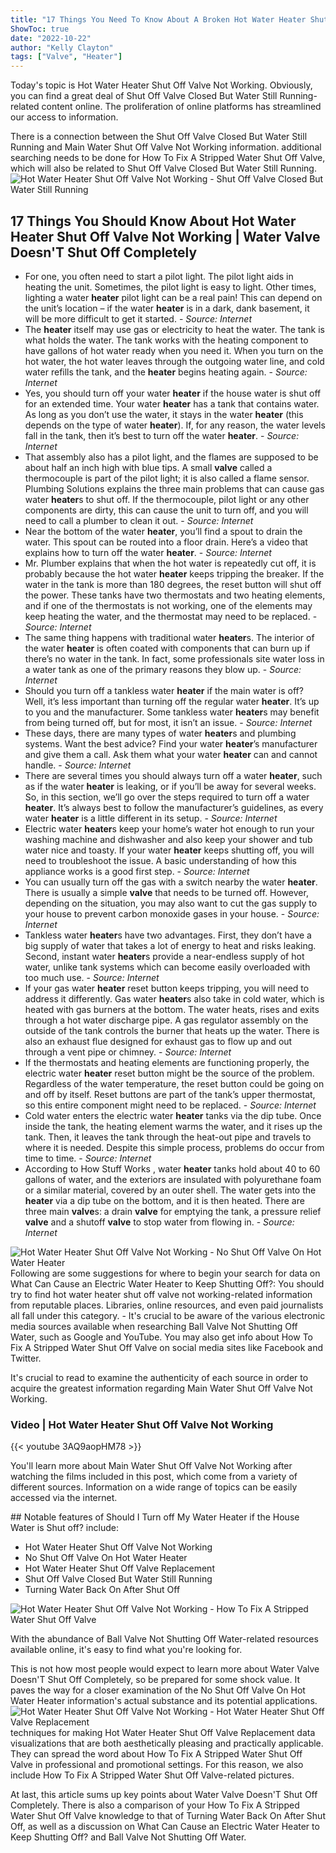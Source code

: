 ```yaml
---
title: "17 Things You Need To Know About A Broken Hot Water Heater Shutoff Valve"
ShowToc: true 
date: "2022-10-22"
author: "Kelly Clayton" 
tags: ["Valve", "Heater"]
---
```


	
Today's topic is Hot Water Heater Shut Off Valve Not Working. Obviously, you can find a great deal of Shut Off Valve Closed But Water Still Running-related content online. The proliferation of online platforms has streamlined our access to information.

There is a connection between the Shut Off Valve Closed But Water Still Running and Main Water Shut Off Valve Not Working information. additional searching needs to be done for How To Fix A Stripped Water Shut Off Valve, which will also be related to Shut Off Valve Closed But Water Still Running.
<img loading="lazy" src="https://inspectapedia.com/plumbing/Water-Heater-Thermal-Expansion-Valve-Leak-384-Karla.jpg" onerror="this.onerror=null;this.src='https://blogger.googleusercontent.com/img/a/AVvXsEhe7F7TRXHtjiKvHb5vS7DmnxvpHiDyoYyYvm1nHB3Qp2_w3BnM6A2eq4v7FYxCC9bfZt3a9vIMtAYEKUiaDQbHMg-ViyGmRIj39MLp0bGFfgfYw1Dc9q_H-T0wiTm3l0Uq42dETrN9eC8aGJ9_IORZsxST1AcLR7np1koOfcc7tnHa4S8Mwz_xD9d0=s16000';" alt="Hot Water Heater Shut Off Valve Not Working - Shut Off Valve Closed But Water Still Running" >

## 17 Things You Should Know About Hot Water Heater Shut Off Valve Not Working | Water Valve Doesn'T Shut Off Completely
-   For one, you often need to start a pilot light. The pilot light aids in heating the unit. Sometimes, the pilot light is easy to light. Other times, lighting a water **heater** pilot light can be a real pain! This can depend on the unit’s location – if the water **heater** is in a dark, dank basement, it will be more difficult to get it started. - <cite>Source: Internet</cite>
-   The **heater** itself may use gas or electricity to heat the water. The tank is what holds the water. The tank works with the heating component to have gallons of hot water ready when you need it. When you turn on the hot water, the hot water leaves through the outgoing water line, and cold water refills the tank, and the **heater** begins heating again. - <cite>Source: Internet</cite>
-   Yes, you should turn off your water **heater** if the house water is shut off for an extended time. Your water **heater** has a tank that contains water. As long as you don’t use the water, it stays in the water **heater** (this depends on the type of water **heater**). If, for any reason, the water levels fall in the tank, then it’s best to turn off the water **heater**. - <cite>Source: Internet</cite>
-   That assembly also has a pilot light, and the flames are supposed to be about half an inch high with blue tips. A small **valve** called a thermocouple is part of the pilot light; it is also called a flame sensor. Plumbing Solutions explains the three main problems that can cause gas water **heater**s to shut off. If the thermocouple, pilot light or any other components are dirty, this can cause the unit to turn off, and you will need to call a plumber to clean it out. - <cite>Source: Internet</cite>
-   Near the bottom of the water **heater**, you’ll find a spout to drain the water. This spout can be routed into a floor drain. Here’s a video that explains how to turn off the water **heater**. - <cite>Source: Internet</cite>
-   Mr. Plumber explains that when the hot water is repeatedly cut off, it is probably because the hot water **heater** keeps tripping the breaker. If the water in the tank is more than 180 degrees, the reset button will shut off the power. These tanks have two thermostats and two heating elements, and if one of the thermostats is not working, one of the elements may keep heating the water, and the thermostat may need to be replaced. - <cite>Source: Internet</cite>
-   The same thing happens with traditional water **heater**s. The interior of the water **heater** is often coated with components that can burn up if there’s no water in the tank. In fact, some professionals site water loss in a water tank as one of the primary reasons they blow up. - <cite>Source: Internet</cite>
-   Should you turn off a tankless water **heater** if the main water is off? Well, it’s less important than turning off the regular water **heater**. It’s up to you and the manufacturer. Some tankless water **heater**s may benefit from being turned off, but for most, it isn’t an issue. - <cite>Source: Internet</cite>
-   These days, there are many types of water **heater**s and plumbing systems. Want the best advice? Find your water **heater**’s manufacturer and give them a call. Ask them what your water **heater** can and cannot handle. - <cite>Source: Internet</cite>
-   There are several times you should always turn off a water **heater**, such as if the water **heater** is leaking, or if you’ll be away for several weeks. So, in this section, we’ll go over the steps required to turn off a water **heater**. It’s always best to follow the manufacturer’s guidelines, as every water **heater** is a little different in its setup. - <cite>Source: Internet</cite>
-   Electric water **heater**s keep your home’s water hot enough to run your washing machine and dishwasher and also keep your shower and tub water nice and toasty. If your water **heater** keeps shutting off, you will need to troubleshoot the issue. A basic understanding of how this appliance works is a good first step. - <cite>Source: Internet</cite>
-   You can usually turn off the gas with a switch nearby the water **heater**. There is usually a simple **valve** that needs to be turned off. However, depending on the situation, you may also want to cut the gas supply to your house to prevent carbon monoxide gases in your house. - <cite>Source: Internet</cite>
-   Tankless water **heater**s have two advantages. First, they don’t have a big supply of water that takes a lot of energy to heat and risks leaking. Second, instant water **heater**s provide a near-endless supply of hot water, unlike tank systems which can become easily overloaded with too much use. - <cite>Source: Internet</cite>
-   If your gas water **heater** reset button keeps tripping, you will need to address it differently. Gas water **heater**s also take in cold water, which is heated with gas burners at the bottom. The water heats, rises and exits through a hot water discharge pipe. A gas regulator assembly on the outside of the tank controls the burner that heats up the water. There is also an exhaust flue designed for exhaust gas to flow up and out through a vent pipe or chimney. - <cite>Source: Internet</cite>
-   If the thermostats and heating elements are functioning properly, the electric water **heater** reset button might be the source of the problem. Regardless of the water temperature, the reset button could be going on and off by itself. Reset buttons are part of the tank’s upper thermostat, so this entire component might need to be replaced. - <cite>Source: Internet</cite>
-   Cold water enters the electric water **heater** tanks via the dip tube. Once inside the tank, the heating element warms the water, and it rises up the tank. Then, it leaves the tank through the heat-out pipe and travels to where it is needed. Despite this simple process, problems do occur from time to time. - <cite>Source: Internet</cite>
-   According to How Stuff Works , water **heater** tanks hold about 40 to 60 gallons of water, and the exteriors are insulated with polyurethane foam or a similar material, covered by an outer shell. The water gets into the **heater** via a dip tube on the bottom, and it is then heated. There are three main **valve**s: a drain **valve** for emptying the tank, a pressure relief **valve** and a shutoff **valve** to stop water from flowing in. - <cite>Source: Internet</cite>


<img loading="lazy" src="https://www.waterheaterhub.com/wp-content/uploads/2015/07/leaking-overflow-pipe-300x229.jpg" onerror="this.onerror=null;this.src='https://blogger.googleusercontent.com/img/a/AVvXsEhe7F7TRXHtjiKvHb5vS7DmnxvpHiDyoYyYvm1nHB3Qp2_w3BnM6A2eq4v7FYxCC9bfZt3a9vIMtAYEKUiaDQbHMg-ViyGmRIj39MLp0bGFfgfYw1Dc9q_H-T0wiTm3l0Uq42dETrN9eC8aGJ9_IORZsxST1AcLR7np1koOfcc7tnHa4S8Mwz_xD9d0=s16000';" alt="Hot Water Heater Shut Off Valve Not Working - No Shut Off Valve On Hot Water Heater" >
Following are some suggestions for where to begin your search for data on What Can Cause an Electric Water Heater to Keep Shutting Off?:
You should try to find hot water heater shut off valve not working-related information from reputable places. Libraries, online resources, and even paid journalists all fall under this category.
- It's crucial to be aware of the various electronic media sources available when researching Ball Valve Not Shutting Off Water, such as Google and YouTube. You may also get info about How To Fix A Stripped Water Shut Off Valve on social media sites like Facebook and Twitter.

It's crucial to read to examine the authenticity of each source in order to acquire the greatest information regarding Main Water Shut Off Valve Not Working.

### Video | Hot Water Heater Shut Off Valve Not Working
{{< youtube 3AQ9aopHM78 >}} 

You'll learn more about Main Water Shut Off Valve Not Working after watching the films included in this post, which come from a variety of different sources. Information on a wide range of topics can be easily accessed via the internet.
<script async="async" data-cfasync="false" src="//normallydemandedalter.com/fe63df3c5408708b15d8dc3d9b206b31/invoke.js"></script>
<div id="container-fe63df3c5408708b15d8dc3d9b206b31"></div>
## Notable features of Should I Turn off My Water Heater if the House Water is Shut off? include:

- Hot Water Heater Shut Off Valve Not Working
- No Shut Off Valve On Hot Water Heater
- Hot Water Heater Shut Off Valve Replacement
- Shut Off Valve Closed But Water Still Running
- Turning Water Back On After Shut Off

 <img loading="lazy" src="http://www.checkthishouse.com/wp-content/uploads/chicago-condo-inspection-water-heater-must-have-a-shutoff-valve-installed-on-cold-water-supply-line.jpg" onerror="this.onerror=null;this.src='https://blogger.googleusercontent.com/img/a/AVvXsEhe7F7TRXHtjiKvHb5vS7DmnxvpHiDyoYyYvm1nHB3Qp2_w3BnM6A2eq4v7FYxCC9bfZt3a9vIMtAYEKUiaDQbHMg-ViyGmRIj39MLp0bGFfgfYw1Dc9q_H-T0wiTm3l0Uq42dETrN9eC8aGJ9_IORZsxST1AcLR7np1koOfcc7tnHa4S8Mwz_xD9d0=s16000';" alt="Hot Water Heater Shut Off Valve Not Working - How To Fix A Stripped Water Shut Off Valve" >

With the abundance of Ball Valve Not Shutting Off Water-related resources available online, it's easy to find what you're looking for.

This is not how most people would expect to learn more about Water Valve Doesn'T Shut Off Completely, so be prepared for some shock value. It paves the way for a closer examination of the No Shut Off Valve On Hot Water Heater information's actual substance and its potential applications.
<img loading="lazy" src="http://www.outdoor-wood-furnace-parts.com/parts-images/side-arm-heat-exchanger.jpg" onerror="this.onerror=null;this.src='https://blogger.googleusercontent.com/img/a/AVvXsEhe7F7TRXHtjiKvHb5vS7DmnxvpHiDyoYyYvm1nHB3Qp2_w3BnM6A2eq4v7FYxCC9bfZt3a9vIMtAYEKUiaDQbHMg-ViyGmRIj39MLp0bGFfgfYw1Dc9q_H-T0wiTm3l0Uq42dETrN9eC8aGJ9_IORZsxST1AcLR7np1koOfcc7tnHa4S8Mwz_xD9d0=s16000';" alt="Hot Water Heater Shut Off Valve Not Working - Hot Water Heater Shut Off Valve Replacement" >
techniques for making Hot Water Heater Shut Off Valve Replacement data visualizations that are both aesthetically pleasing and practically applicable. They can spread the word about How To Fix A Stripped Water Shut Off Valve in professional and promotional settings. For this reason, we also include How To Fix A Stripped Water Shut Off Valve-related pictures.

At last, this article sums up key points about Water Valve Doesn'T Shut Off Completely. There is also a comparison of your How To Fix A Stripped Water Shut Off Valve knowledge to that of Turning Water Back On After Shut Off, as well as a discussion on What Can Cause an Electric Water Heater to Keep Shutting Off? and Ball Valve Not Shutting Off Water.
	
	


